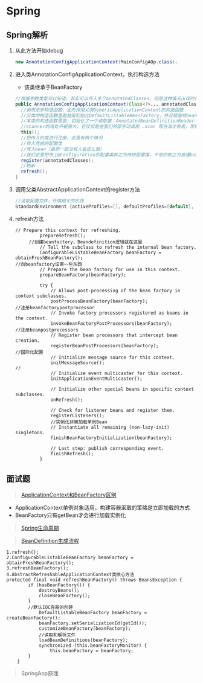 # Spring

## Spring解析

1. 从此方法开始debug

   ```java
   new AnnotationConfigApplicationContext(MainConfigAOp.class);
   ```

2. 进入类AnnotationConfigApplicationContext，执行构造方法

   * 该类继承于BeanFactory

   ```java
   //根据参数类型可以知道，其实可以传入多个annotatedClasses，但是这种情况出现的比较少
   public AnnotationConfigApplicationContext(Class<?>... annotatedClasses) {
     //调用无参构造函数，会先调用父类GenericApplicationContext的构造函数
     //父类的构造函数里面就是初始化DefaultListableBeanFactory，并且赋值给beanFactory
     //本类的构造函数里面，初始化了一个读取器：AnnotatedBeanDefinitionReader read，一个扫描器ClassPathBeanDefinitionScanner scanner
     //scanner的用处不是很大，它仅仅是在我们外部手动调用 .scan 等方法才有用，常规方式是不会用到scanner对象的
     this();
     //把传入的类进行注册，这里有两个情况
     //传入传统的配置类
     //传入bean（虽然一般没有人会这么做）
     //我们这里把带上@Configuration的配置类称之为传统配置类，不带的称之为普通bean
     register(annotatedClasses);
     //刷新
     refresh();
   }
   ```

3. 调用父类AbstractApplicationContext的register方法

   ```java
   //读取配置文件，环境相关的东西
   StandardEnvironment {activeProfiles=[], defaultProfiles=[default], propertySources=[MapPropertySource {name='systemProperties'}, SystemEnvironmentPropertySource {name='systemEnvironment'}]}
   ```

4. refresh方法

   ```
   // Prepare this context for refreshing.
   			prepareRefresh();
   		//创建beanfactory，Beandefinition逻辑就在这里
   			// Tell the subclass to refresh the internal bean factory.
   			ConfigurableListableBeanFactory beanFactory = obtainFreshBeanFactory();
   //向beanfactory设置一些东西
   			// Prepare the bean factory for use in this context.
   			prepareBeanFactory(beanFactory);
   
   			try {
   				// Allows post-processing of the bean factory in context subclasses.
   				postProcessBeanFactory(beanFactory);
   //注册beanfactorypostprocessor
   				// Invoke factory processors registered as beans in the context.
   				invokeBeanFactoryPostProcessors(beanFactory);
   //注册beanpostprocessors
   				// Register bean processors that intercept bean creation.
   				registerBeanPostProcessors(beanFactory);
   //国际化配置
   				// Initialize message source for this context.
   				initMessageSource();
   //
   				// Initialize event multicaster for this context.
   				initApplicationEventMulticaster();
   
   				// Initialize other special beans in specific context subclasses.
   				onRefresh();
   
   				// Check for listener beans and register them.
   				registerListeners();
   				//实例化非懒加载单例Bean
   				// Instantiate all remaining (non-lazy-init) singletons.
   				finishBeanFactoryInitialization(beanFactory);
   
   				// Last step: publish corresponding event.
   				finishRefresh();
   			}
   ```



## 面试题

> [ApplicationContext和BeanFactory区别](https://www.imooc.com/article/264722)

* ApplicationContext单例对象适用，构建容器采取的策略是立即加载的方式
* BeanFactory只有getBean才会进行加载实例化

> [Spring生命周期](https://www.zhihu.com/question/38597960)



> [BeanDefinition生成流程](https://www.jianshu.com/p/9dd8cf463faa)

```
1.refresh();
2.ConfigurableListableBeanFactory beanFactory = obtainFreshBeanFactory();
3.refreshBeanFactory();
4.AbstractRefreshableApplicationContext类核心方法
protected final void refreshBeanFactory() throws BeansException {
		if (hasBeanFactory()) {
			destroyBeans();
			closeBeanFactory();
		}
		//默认IOC容器的创建
			DefaultListableBeanFactory beanFactory = createBeanFactory();
			beanFactory.setSerializationId(getId());
			customizeBeanFactory(beanFactory);
			//读取和解析文件
			loadBeanDefinitions(beanFactory);
			synchronized (this.beanFactoryMonitor) {
				this.beanFactory = beanFactory;
		}
	}
```



> SpringAop原理